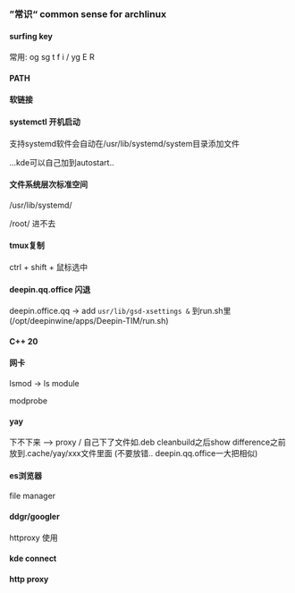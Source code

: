 ### ”常识“ common sense for archlinux

#### surfing key

常用: og sg t f i / yg E R

#### PATH

#### 软链接

#### systemctl 开机启动

支持systemd软件会自动在/usr/lib/systemd/system目录添加文件

...kde可以自己加到autostart..

#### 文件系统层次标准空间

/usr/lib/systemd/

/root/ 进不去

#### tmux复制

ctrl + shift + 鼠标选中

#### deepin.qq.office 闪退

deepin.office.qq -> add ```usr/lib/gsd-xsettings &``` 到run.sh里 (/opt/deepinwine/apps/Deepin-TIM/run.sh)

#### C++ 20

#### 网卡 

lsmod -> ls module

modprobe 

#### yay 

下不下来 --> proxy / 自己下了文件如.deb cleanbuild之后show difference之前放到.cache/yay/xxx文件里面 (不要放错.. deepin.qq.office一大把相似)

#### es浏览器

file manager

#### ddgr/googler

httproxy 使用

#### kde connect

#### http proxy





